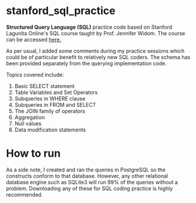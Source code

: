 # stanford_sql_practice

<strong>Structured Query Language (SQL)</strong> practice code based on Stanford Lagunita Online's SQL course taught by Prof. Jennifer Widom. The course can be accessed <a href="https://lagunita.stanford.edu/courses/DB/SQL/SelfPaced/info">here.</a>

As per usual, I added some comments during my practice sessions which could be of particular benefit to relatively new SQL coders. The schema has been provided separately from the querying implementation code. 

Topics covered include:

1. Basic SELECT statement</br>
2. Table Variables and Set Operators</br>
3. Subqueries in WHERE clause</br>
4. Subqueries in FROM and SELECT</br>
5. The JOIN family of operators</br>
6. Aggregation</br>
7. Null values</br>
8. Data modification statements</br>

# How to run

As a side note, I created and ran the queries in PostgreSQL so the constructs conform to that database. However, any other relational database engine such as SQLite3 will run 99% of the queries without a problem. Downloading any of these for SQL coding practice is highly recommended.
